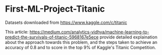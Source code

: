 # First-ML-Project-Titanic

Datasets downloaded from https://www.kaggle.com/c/titanic

This article: https://medium.com/analytics-vidhya/machine-learning-to-predict-the-survivals-of-titanic-5968167e5ece provide detailed explaination about the approach towards this problem, and the steps taken to achieve an accuracy of 0.8 and to score in the top 9% of Kaggle's Titanic Competition. 
